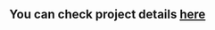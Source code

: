 ## You can check project details <a href="http://web.stanford.edu/class/cs142/project2.html">here</a>